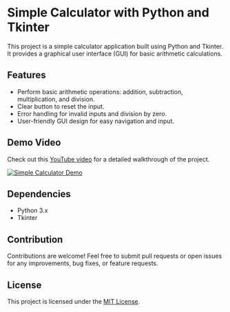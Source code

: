 # Simple Calculator with Python and Tkinter

This project is a simple calculator application built using Python and Tkinter. It provides a graphical user interface (GUI) for basic arithmetic calculations.

## Features

- Perform basic arithmetic operations: addition, subtraction, multiplication, and division.
- Clear button to reset the input.
- Error handling for invalid inputs and division by zero.
- User-friendly GUI design for easy navigation and input.

## Demo Video

Check out this [YouTube video](https://youtu.be/vb8IjSt3fhU?si=nrPR7wH1hfo9ypzN) for a detailed walkthrough of the project.

[![Simple Calculator Demo](https://img.youtube.com/vi/vb8IjSt3fhU/0.jpg)](https://youtu.be/vb8IjSt3fhU?si=nrPR7wH1hfo9ypzN)

## Dependencies

- Python 3.x
- Tkinter

## Contribution

Contributions are welcome! Feel free to submit pull requests or open issues for any improvements, bug fixes, or feature requests.

## License

This project is licensed under the [MIT License](LICENSE).
